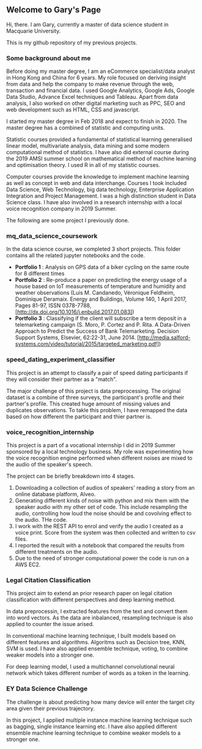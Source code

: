## Welcome to Gary's Page

Hi, there. I am Gary, currently a master of data science student in Macquarie University.

This is my github repository of my previous projects.

### Some background about me
Before doing my master degree, I am an eCommerce specialist/data analyst in Hong Kong and China for 6 years. My role focused on deriving insight from data and help the company to make revenue through the web, transaction and financial data. I used Google Analytics, Google Ads, Google Data Studio, Advance Excel techniques and Tableau. Apart from data analysis, I also worked on other digital marketing such as PPC, SEO and web development such as HTML, CSS and javascript.

I started my master degree in Feb 2018 and expect to finish in 2020. The master degree has a combined of statistic and computing units.

Statistic courses provided a fundamental of statistical learning generalised linear model, multivariate analysis, data mining and some modern computational method of statistics. I have also did external course during the 2019 AMSI summer school on mathematical method of machine learning and optimisation theory. I used R in all of my statistic courses.

Computer courses provide the knowledge to implement machine learning as well as concept in web and data interchange. Courses I took included Data Science, Web Technology, big data technology, Enterprise Application Integration and Project Management. I was a high distinction student in Data Science class. I have also involved in a research internship with a local voice recognition company in 2019 Summer.

The following are some project I previously done.

### mq_data_science_coursework
In the data science course, we completed 3 short projects. This folder contains all the related jupyter notebooks and the code.

- **Portfolio 1** : Analysis on GPS data of a biker cycling on the same route for 8 different times
- **Portfolio 2** : Re-produce a paper on predicting the energy usage of a house based on IoT measurements of temperature and humidity and weather observations (Luis M. Candanedo, Véronique Feldheim, Dominique Deramaix. Energy and Buildings, Volume 140, 1 April 2017, Pages 81-97, ISSN 0378-7788, [http://dx.doi.org/10.1016/j.enbuild.2017.01.083])
- **Portfolio 3** : Classifying if the client will subscribe a term deposit in a telemarketing campaign (S. Moro, P. Cortez and P. Rita. A Data-Driven Approach to Predict the Success of Bank Telemarketing. Decision Support Systems, Elsevier, 62:22-31, June 2014. [http://media.salford-systems.com/video/tutorial/2015/targeted_marketing.pdf])

### speed_dating_experiment_classifier

This project is an attempt to classify a pair of speed dating participants if they will consider their partner as a "match". 

The major challenge of this project is data preprocessing. The original dataset is a combine of three surveys, the participant's profile and their partner's profile. This created huge amount of missing values and duplicates observations. To takle this problem, I have remapped the data based on how different the participant and thier partner is.

### voice_recognition_internship

This project is a part of a vocational internship I did in 2019 Summer sponsored by a local technology business. My role was experimenting how the voice recognition engine performed when different noises are mixed to the audio of the speaker's speech.

The project can be briefly breakdown into 4 stages. 

1. Downloading a collection of audios of speakers' reading a story from an online database platform, Alveo. 
2. Generating different kinds of noise with python and mix them with the speaker audio with my other set of code. This include resampling the audio, controlling how loud the noise should be and covolving effect to the audio. THe code.
3. I work with the REST API to enrol and verify the audio I created as a voice print. Score from the system was then collected and written to csv files.
4. I reported the result with a notebook that compared the results from different treatments on the audio.
5. Due to the need of stronger computational power the code is run on a AWS EC2.

### Legal Citation Classification

This project aim to extend an prior research paper on legal citation classification with different perspectives and deep learning method. 

In data preprocessin, I extracted features from the text and convert them into word vectors. As the data are inbalanced, resampling technique is also applied to counter the issue arised.

In conventional machine learning technique, I built models based on different features and algorithms. Algoritms such as Decision tree, KNN, SVM is used. I have also applied ensemble technique, voting, to combine weaker models into a stronger one. 

For deep learning model, I used a multichannel convolutional neural network which takes different number of words as a token in the learning.  

### EY Data Science Challenge

The challenge is about predicting how many device will enter the target city area given their previous trajectory. 

In this project, I applied multiple instance machine learning technique such as bagging, single instance learning etc. I have also applied different ensemble machine learning technique to combine weaker models to a stronger one.